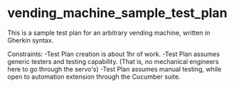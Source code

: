 # vending_machine_sample_test_plan
This is a sample test plan for an arbitrary vending machine, written in Gherkin syntax.

Constraints:
  -Test Plan creation is about 1hr of work.
  -Test Plan assumes generic testers and testing capability. (That is, no mechanical engineers here to go through the servo's)
  -Test Plan assumes manual testing, while open to automation extension through the Cucumber suite.

  

